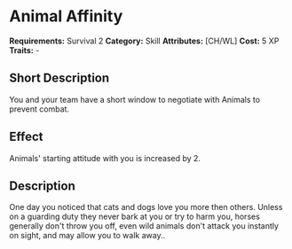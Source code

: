 # Animal Affinity

**Requirements:** Survival 2
**Category:** Skill
**Attributes:** [CH/WL]
**Cost:** 5 XP
**Traits:** -


## Short Description
You and your team have a short window to negotiate with Animals to prevent combat.

## Effect
Animals' starting attitude with you is increased by 2.

## Description
One day you noticed that cats and dogs love you more then others. Unless on a guarding duty they never bark at you or try to harm you, horses generally don't throw you off, even wild animals don't attack you instantly on sight, and may allow you to walk away..
